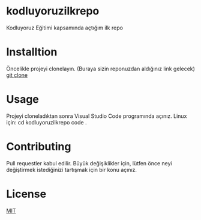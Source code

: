 # kodluyoruzilkrepo
Kodluyoruz Eğitimi kapsamında açtığım ilk repo
# Installtion
Öncelikle projeyi clonelayın. (Buraya sizin reponuzdan aldığınız link gelecek)
[git clone](https://github.com/hasan-1923/kodluyoruzilkrepo.git)
# Usage
Projeyi cloneladıktan sonra Visual Studio Code programında açınız.
Linux için:
cd kodluyoruzilkrepo
code .
# Contributing
Pull requestler kabul edilir. Büyük değişiklikler için, lütfen önce neyi değiştirmek istediğinizi tartışmak için bir konu açınız.
# License 
[MIT](https://choosealicense.com/licenses/mit/)

